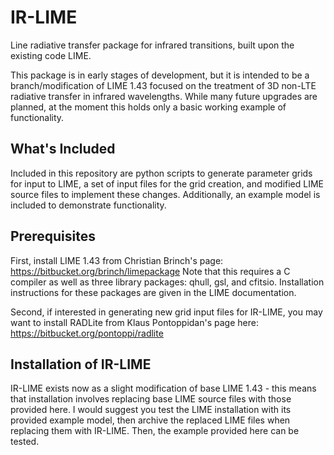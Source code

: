 # IR-LIME
Line radiative transfer package for infrared transitions, built upon the existing code LIME.

This package is in early stages of development, but it is intended to be a branch/modification of LIME 1.43 focused on the treatment of 3D non-LTE radiative transfer in infrared wavelengths. While many future upgrades are planned, at the moment this holds only a basic working example of functionality.


## What's Included
Included in this repository are python scripts to generate parameter grids for input to LIME, a set of input files for the grid creation, and modified LIME source files to implement these changes. Additionally, an example model is included to demonstrate functionality.

## Prerequisites
First, install LIME 1.43 from Christian Brinch's page: https://bitbucket.org/brinch/limepackage
Note that this requires a C compiler as well as three library packages: qhull, gsl, and cfitsio. Installation instructions for these packages are given in the LIME documentation.

Second, if interested in generating new grid input files for IR-LIME, you may want to install RADLite from Klaus Pontoppidan's page here: https://bitbucket.org/pontoppi/radlite


## Installation of IR-LIME
IR-LIME exists now as a slight modification of base LIME 1.43 - this means that installation involves replacing base LIME source files with those provided here. I would suggest you test the LIME installation with its provided example model, then archive the replaced LIME files when replacing them with IR-LIME. Then, the example provided here can be tested.


